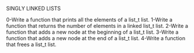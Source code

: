 SINGLY LINKED LISTS

0-Write a function that prints all the elements of a list_t list.
1-Write a function that returns the number of elements in a linked list_t list.
2-Write a function that adds a new node at the beginning of a list_t list.
3-Write a function that adds a new node at the end of a list_t list.
4-Write a function that frees a list_t list.
